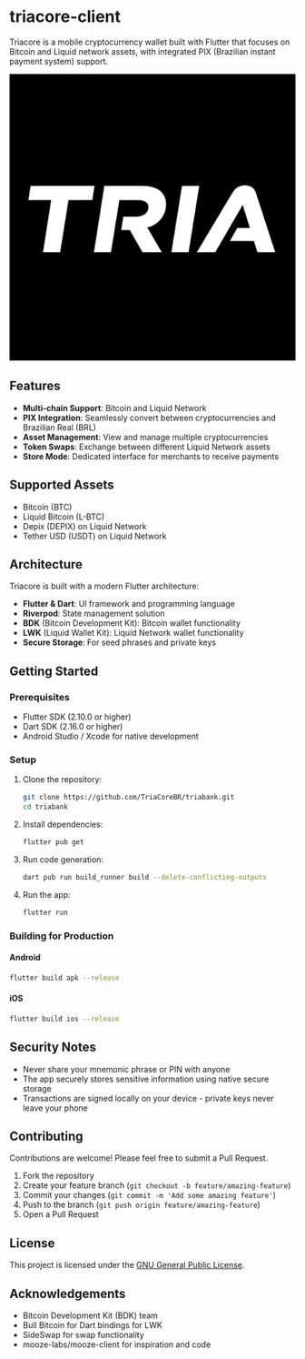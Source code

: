 # triacore-client

Triacore is a mobile cryptocurrency wallet built with Flutter that focuses on Bitcoin and Liquid network assets, with integrated PIX (Brazilian instant payment system) support.

![Triacore Logo](assets/images/triacore-logo.png)

## Features

- **Multi-chain Support**: Bitcoin and Liquid Network
- **PIX Integration**: Seamlessly convert between cryptocurrencies and Brazilian Real (BRL)
- **Asset Management**: View and manage multiple cryptocurrencies
- **Token Swaps**: Exchange between different Liquid Network assets
- **Store Mode**: Dedicated interface for merchants to receive payments

## Supported Assets

- Bitcoin (BTC)
- Liquid Bitcoin (L-BTC)
- Depix (DEPIX) on Liquid Network
- Tether USD (USDT) on Liquid Network

## Architecture

Triacore is built with a modern Flutter architecture:

- **Flutter & Dart**: UI framework and programming language
- **Riverpod**: State management solution
- **BDK** (Bitcoin Development Kit): Bitcoin wallet functionality
- **LWK** (Liquid Wallet Kit): Liquid Network wallet functionality
- **Secure Storage**: For seed phrases and private keys

## Getting Started

### Prerequisites

- Flutter SDK (2.10.0 or higher)
- Dart SDK (2.16.0 or higher)
- Android Studio / Xcode for native development

### Setup

1. Clone the repository:
   ```bash
   git clone https://github.com/TriaCoreBR/triabank.git
   cd triabank
   ```

2. Install dependencies:
   ```bash
   flutter pub get
   ```

3. Run code generation:
   ```bash
   dart pub run build_runner build --delete-conflicting-outputs
   ```

4. Run the app:
   ```bash
   flutter run
   ```

### Building for Production

#### Android
```bash
flutter build apk --release
```

#### iOS
```bash
flutter build ios --release
```

## Security Notes

- Never share your mnemonic phrase or PIN with anyone
- The app securely stores sensitive information using native secure storage
- Transactions are signed locally on your device - private keys never leave your phone

## Contributing

Contributions are welcome! Please feel free to submit a Pull Request.

1. Fork the repository
2. Create your feature branch (`git checkout -b feature/amazing-feature`)
3. Commit your changes (`git commit -m 'Add some amazing feature'`)
4. Push to the branch (`git push origin feature/amazing-feature`)
5. Open a Pull Request

## License

This project is licensed under the [GNU General Public License](LICENSE).

## Acknowledgements

- Bitcoin Development Kit (BDK) team
- Bull Bitcoin for Dart bindings for LWK
- SideSwap for swap functionality
- mooze-labs/mooze-client for inspiration and code

